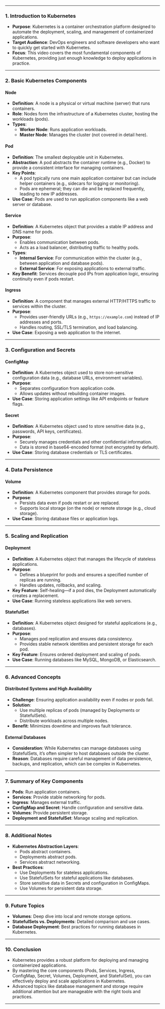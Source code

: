 
---

### **1. Introduction to Kubernetes**
- **Purpose**: Kubernetes is a container orchestration platform designed to automate the deployment, scaling, and management of containerized applications.
- **Target Audience**: DevOps engineers and software developers who want to quickly get started with Kubernetes.
- **Focus**: This video covers the most fundamental components of Kubernetes, providing just enough knowledge to deploy applications in practice.

---

### **2. Basic Kubernetes Components**
#### **Node**
- **Definition**: A node is a physical or virtual machine (server) that runs containers.
- **Role**: Nodes form the infrastructure of a Kubernetes cluster, hosting the workloads (pods).
- **Types**:
  - **Worker Node**: Runs application workloads.
  - **Master Node**: Manages the cluster (not covered in detail here).

#### **Pod**
- **Definition**: The smallest deployable unit in Kubernetes.
- **Abstraction**: A pod abstracts the container runtime (e.g., Docker) to provide a consistent interface for managing containers.
- **Key Points**:
  - A pod typically runs one main application container but can include helper containers (e.g., sidecars for logging or monitoring).
  - Pods are ephemeral; they can die and be replaced frequently, leading to new IP addresses.
- **Use Case**: Pods are used to run application components like a web server or database.

#### **Service**
- **Definition**: A Kubernetes object that provides a stable IP address and DNS name for pods.
- **Purpose**:
  - Enables communication between pods.
  - Acts as a load balancer, distributing traffic to healthy pods.
- **Types**:
  - **Internal Service**: For communication within the cluster (e.g., between application and database pods).
  - **External Service**: For exposing applications to external traffic.
- **Key Benefit**: Services decouple pod IPs from application logic, ensuring continuity even if pods restart.

#### **Ingress**
- **Definition**: A component that manages external HTTP/HTTPS traffic to services within the cluster.
- **Purpose**:
  - Provides user-friendly URLs (e.g., `https://example.com`) instead of IP addresses and ports.
  - Handles routing, SSL/TLS termination, and load balancing.
- **Use Case**: Exposing a web application to the internet.

---

### **3. Configuration and Secrets**
#### **ConfigMap**
- **Definition**: A Kubernetes object used to store non-sensitive configuration data (e.g., database URLs, environment variables).
- **Purpose**:
  - Separates configuration from application code.
  - Allows updates without rebuilding container images.
- **Use Case**: Storing application settings like API endpoints or feature flags.

#### **Secret**
- **Definition**: A Kubernetes object used to store sensitive data (e.g., passwords, API keys, certificates).
- **Purpose**:
  - Securely manages credentials and other confidential information.
  - Data is stored in base64-encoded format (not encrypted by default).
- **Use Case**: Storing database credentials or TLS certificates.

---

### **4. Data Persistence**
#### **Volume**
- **Definition**: A Kubernetes component that provides storage for pods.
- **Purpose**:
  - Persists data even if pods restart or are replaced.
  - Supports local storage (on the node) or remote storage (e.g., cloud storage).
- **Use Case**: Storing database files or application logs.

---

### **5. Scaling and Replication**
#### **Deployment**
- **Definition**: A Kubernetes object that manages the lifecycle of stateless applications.
- **Purpose**:
  - Defines a blueprint for pods and ensures a specified number of replicas are running.
  - Handles updates, rollbacks, and scaling.
- **Key Feature**: Self-healing—if a pod dies, the Deployment automatically creates a replacement.
- **Use Case**: Running stateless applications like web servers.

#### **StatefulSet**
- **Definition**: A Kubernetes object designed for stateful applications (e.g., databases).
- **Purpose**:
  - Manages pod replication and ensures data consistency.
  - Provides stable network identities and persistent storage for each pod.
- **Key Feature**: Ensures ordered deployment and scaling of pods.
- **Use Case**: Running databases like MySQL, MongoDB, or Elasticsearch.

---

### **6. Advanced Concepts**
#### **Distributed Systems and High Availability**
- **Challenge**: Ensuring application availability even if nodes or pods fail.
- **Solution**:
  - Use multiple replicas of pods (managed by Deployments or StatefulSets).
  - Distribute workloads across multiple nodes.
- **Benefit**: Minimizes downtime and improves fault tolerance.

#### **External Databases**
- **Consideration**: While Kubernetes can manage databases using StatefulSets, it’s often simpler to host databases outside the cluster.
- **Reason**: Databases require careful management of data persistence, backups, and replication, which can be complex in Kubernetes.

---

### **7. Summary of Key Components**
- **Pods**: Run application containers.
- **Services**: Provide stable networking for pods.
- **Ingress**: Manages external traffic.
- **ConfigMap and Secret**: Handle configuration and sensitive data.
- **Volumes**: Provide persistent storage.
- **Deployment and StatefulSet**: Manage scaling and replication.

---

### **8. Additional Notes**
- **Kubernetes Abstraction Layers**:
  - Pods abstract containers.
  - Deployments abstract pods.
  - Services abstract networking.
- **Best Practices**:
  - Use Deployments for stateless applications.
  - Use StatefulSets for stateful applications like databases.
  - Store sensitive data in Secrets and configuration in ConfigMaps.
  - Use Volumes for persistent data storage.

---

### **9. Future Topics**
- **Volumes**: Deep dive into local and remote storage options.
- **StatefulSets vs. Deployments**: Detailed comparison and use cases.
- **Database Deployment**: Best practices for running databases in Kubernetes.

---

### **10. Conclusion**
- Kubernetes provides a robust platform for deploying and managing containerized applications.
- By mastering the core components (Pods, Services, Ingress, ConfigMap, Secret, Volumes, Deployment, and StatefulSet), you can effectively deploy and scale applications in Kubernetes.
- Advanced topics like database management and storage require additional attention but are manageable with the right tools and practices.

---
